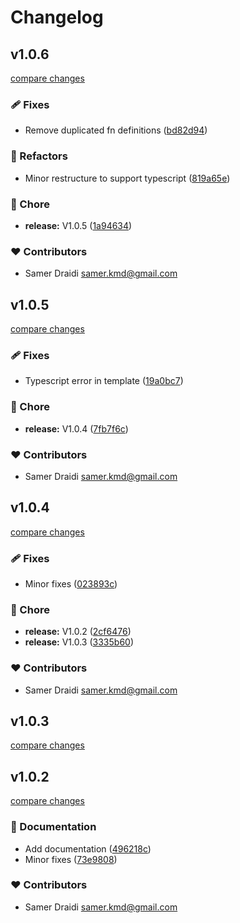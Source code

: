 # Changelog



## v1.0.6

[compare changes](https://github.com/skmd87/nuxt-events/compare/v1.0.5...v1.0.6)

### 🩹 Fixes

- Remove duplicated fn definitions ([bd82d94](https://github.com/skmd87/nuxt-events/commit/bd82d94))

### 💅 Refactors

- Minor restructure to support typescript ([819a65e](https://github.com/skmd87/nuxt-events/commit/819a65e))

### 🏡 Chore

- **release:** V1.0.5 ([1a94634](https://github.com/skmd87/nuxt-events/commit/1a94634))

### ❤️ Contributors

- Samer Draidi <samer.kmd@gmail.com>

## v1.0.5

[compare changes](https://github.com/skmd87/nuxt-events/compare/v1.0.4...v1.0.5)

### 🩹 Fixes

- Typescript error in template ([19a0bc7](https://github.com/skmd87/nuxt-events/commit/19a0bc7))

### 🏡 Chore

- **release:** V1.0.4 ([7fb7f6c](https://github.com/skmd87/nuxt-events/commit/7fb7f6c))

### ❤️ Contributors

- Samer Draidi <samer.kmd@gmail.com>

## v1.0.4

[compare changes](https://github.com/skmd87/nuxt-events/compare/v1.0.2...v1.0.4)

### 🩹 Fixes

- Minor fixes ([023893c](https://github.com/skmd87/nuxt-events/commit/023893c))

### 🏡 Chore

- **release:** V1.0.2 ([2cf6476](https://github.com/skmd87/nuxt-events/commit/2cf6476))
- **release:** V1.0.3 ([3335b60](https://github.com/skmd87/nuxt-events/commit/3335b60))

### ❤️ Contributors

- Samer Draidi <samer.kmd@gmail.com>

## v1.0.3

[compare changes](https://github.com/skmd87/nuxt-events/compare/v1.0.2...v1.0.3)

## v1.0.2

[compare changes](https://github.com/skmd87/nuxt-events/compare/v1.0.1...v1.0.2)

### 📖 Documentation

- Add documentation ([496218c](https://github.com/skmd87/nuxt-events/commit/496218c))
- Minor fixes ([73e9808](https://github.com/skmd87/nuxt-events/commit/73e9808))

### ❤️ Contributors

- Samer Draidi <samer.kmd@gmail.com>

